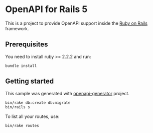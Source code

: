 # OpenAPI for Rails 5

This is a project to provide OpenAPI support inside the [Ruby on Rails](http://rubyonrails.org/) framework.

## Prerequisites
You need to install ruby >= 2.2.2 and run:

```
bundle install
```

## Getting started

This sample was generated with [openapi-generator](https://github.com/openapitools/openapi-generator) project.

```
bin/rake db:create db:migrate
bin/rails s
```

To list all your routes, use:

```
bin/rake routes
```
